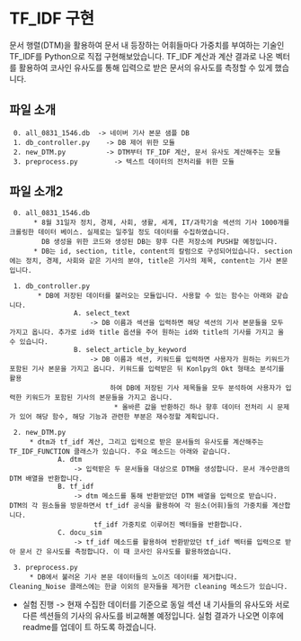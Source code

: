# TF_IDF 구현

문서 행렬(DTM)을 활용하여 문서 내 등장하는 어휘들마다 가중치를 부여하는 기술인 TF_IDF를 Python으로 직접 구현해보았습니다. TF_IDF 계산과 계산 결과로 나온 벡터를 활용하여 코사인 유사도를 통해 입력으로 받은 문서의 유사도를 측정할 수 있게 했습니다.

## 파일 소개
     0. all_0831_1546.db  -> 네이버 기사 본문 샘플 DB
     1. db_controller.py    -> DB 제어 위한 모듈
     2. new_DTM.py          -> DTM부터 TF_IDF 계산, 문서 유사도 계산해주는 모듈
     3. preprocess.py         -> 텍스트 데이터의 전처리를 위한 모듈

## 파일 소개2
     0. all_0831_1546.db  
          * 8월 31일자 정치, 경제, 사회, 생활, 세계, IT/과학기술 섹션의 기사 1000개를 크롤링한 데이터 베이스. 실제로는 일주일 정도 데이터를 수집하였습니다. 
            DB 생성을 위한 코드와 생성된 DB는 향후 다른 저장소에 PUSH할 예정입니다.
          * DB는 id, section, title, content의 칼럼으로 구성되어있습니다. section에는 정치, 경제, 사회와 같은 기사의 분야, title은 기사의 제목, content는 기사 본문입니다.

     1. db_controller.py    
           * DB에 저장된 데이터를 불러오는 모듈입니다. 사용할 수 있는 함수는 아래와 같습니다.
                    A. select_text
                        -> DB 이름과 섹션을 입력하면 해당 섹션의 기사 본문들을 모두 가지고 옵니다. 추가로 id와 title 옵션을 주어 원하는 id와 title의 기사를 가지고 올 수 있습니다.
                    B. select_article_by_keyword
                        -> DB 이름과 섹션, 키워드를 입력하면 사용자가 원하는 키워드가 포함된 기사 본문을 가지고 옵니다. 키워드를 입력받은 뒤 Konlpy의 Okt 형태소 분석기를 활용 
                             하여 DB에 저장된 기사 제목들을 모두 분석하여 사용자가 입력한 키워드가 포함된 기사의 본문들을 가지고 옵니다. 
                              * 올바른 값을 반환하긴 하나 향후 데이터 전처리 시 문제가 있어 해당 함수, 해당 기능과 관련한 부분은 재수정할 계획입니다.
 
     2. new_DTM.py         
         * dtm과 tf_idf 계산, 그리고 입력으로 받은 문서들의 유사도를 계산해주는 TF_IDF_FUNCTION 클래스가 있습니다. 주요 메소드는 아래와 같습니다.
                A. dtm
                    -> 입력받은 두 문서들을 대상으로 DTM을 생성합니다. 문서 개수만큼의 DTM 배열을 반환합니다.
                B. tf_idf
                    -> dtm 메소드를 통해 반환받았던 DTM 배열을 입력으로 받습니다. DTM의 각 원소들을 방문하면서 tf_idf 공식을 활용하여 각 원소(어휘)들의 가중치를 계산합니다. 
                         tf_idf 가중치로 이루어진 벡터들을 반환합니다.
                C. docu_sim
                    -> tf_idf 메소드를 활용하여 반환받았던 tf_idf 벡터를 입력으로 받아 문서 간 유사도를 측정합니다. 이 때 코사인 유사도를 활용하였습니다.

     3. preprocess.py        
         * DB에서 불러온 기사 본문 데이터들의 노이즈 데이터를 제거합니다. Cleaning_Noise 클래스에는 한글 이외의 문자들을 제거한 cleaning 메소드가 있습니다. 

* 실험 진행
   -> 현재 수집한 데이터를 기준으로 동일 섹션 내 기사들의 유사도와  서로 다른 섹션들의 기사의 유사도를 비교해볼 예정입니다. 실험 결과가 나오면 이후에 readme를 업데이 
        트 하도록 하겠습니다.

